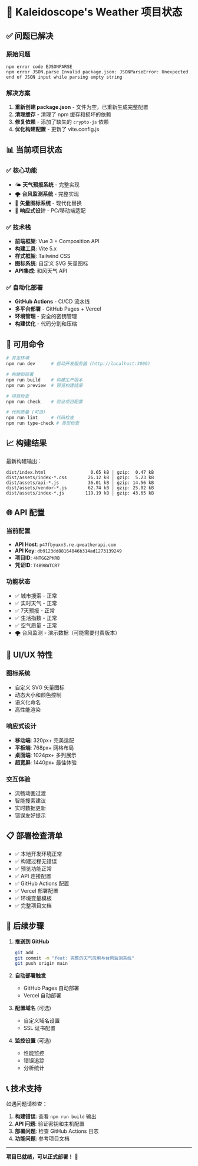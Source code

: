 # 🎉 Kaleidoscope's Weather 项目状态

## ✅ 问题已解决

### 原始问题
```
npm error code EJSONPARSE
npm error JSON.parse Invalid package.json: JSONParseError: Unexpected end of JSON input while parsing empty string
```

### 解决方案
1. **重新创建 package.json** - 文件为空，已重新生成完整配置
2. **清理缓存** - 清理了 npm 缓存和损坏的依赖
3. **修复依赖** - 添加了缺失的 `crypto-js` 依赖
4. **优化构建配置** - 更新了 vite.config.js

## 📊 当前项目状态

### ✅ 核心功能
- 🌤️ **天气预报系统** - 完整实现
- 🌪️ **台风监测系统** - 完整实现
- 🎨 **矢量图标系统** - 现代化替换
- 📱 **响应式设计** - PC/移动端适配

### ✅ 技术栈
- **前端框架**: Vue 3 + Composition API
- **构建工具**: Vite 5.x
- **样式框架**: Tailwind CSS
- **图标系统**: 自定义 SVG 矢量图标
- **API集成**: 和风天气 API

### ✅ 自动化部署
- **GitHub Actions** - CI/CD 流水线
- **多平台部署** - GitHub Pages + Vercel
- **环境管理** - 安全的密钥管理
- **构建优化** - 代码分割和压缩

## 🚀 可用命令

```bash
# 开发环境
npm run dev      # 启动开发服务器 (http://localhost:3000)

# 构建和部署
npm run build    # 构建生产版本
npm run preview  # 预览构建结果

# 项目检查
npm run check    # 验证项目配置

# 代码质量 (可选)
npm run lint     # 代码检查
npm run type-check # 类型检查
```

## 📈 构建结果

最新构建输出：
```
dist/index.html                 0.65 kB │ gzip:  0.47 kB
dist/assets/index-*.css        26.12 kB │ gzip:  5.23 kB
dist/assets/api-*.js           36.01 kB │ gzip: 14.56 kB
dist/assets/vendor-*.js        62.74 kB │ gzip: 25.02 kB
dist/assets/index-*.js        119.19 kB │ gzip: 43.65 kB
```

## 🌐 API 配置

### 当前配置
- **API Host**: `p47fbyuxn3.re.qweatherapi.com`
- **API Key**: `db9123dd88164046b314ad1273139249`
- **项目ID**: `4NTGG2PKRB`
- **凭证ID**: `T4B98WTCR7`

### 功能状态
- ✅ 城市搜索 - 正常
- ✅ 实时天气 - 正常
- ✅ 7天预报 - 正常
- ✅ 生活指数 - 正常
- ✅ 空气质量 - 正常
- 🌪️ 台风监测 - 演示数据（可能需要付费版本）

## 🎨 UI/UX 特性

### 图标系统
- 自定义 SVG 矢量图标
- 动态大小和颜色控制
- 语义化命名
- 高性能渲染

### 响应式设计
- **移动端**: 320px+ 完美适配
- **平板端**: 768px+ 网格布局
- **桌面端**: 1024px+ 多列展示
- **超宽屏**: 1440px+ 最佳体验

### 交互体验
- 流畅动画过渡
- 智能搜索建议
- 实时数据更新
- 错误友好提示

## 📋 部署检查清单

- ✅ 本地开发环境正常
- ✅ 构建过程无错误
- ✅ 预览功能正常
- ✅ API 连接配置
- ✅ GitHub Actions 配置
- ✅ Vercel 部署配置
- ✅ 环境变量模板
- ✅ 完整项目文档

## 🔄 后续步骤

1. **推送到 GitHub**
   ```bash
   git add .
   git commit -m "feat: 完整的天气应用与台风监测系统"
   git push origin main
   ```

2. **自动部署触发**
   - GitHub Pages 自动部署
   - Vercel 自动部署

3. **配置域名** (可选)
   - 自定义域名设置
   - SSL 证书配置

4. **监控设置** (可选)
   - 性能监控
   - 错误追踪
   - 分析统计

## 📞 技术支持

如遇问题请检查：
1. **构建错误**: 查看 `npm run build` 输出
2. **API 问题**: 验证密钥和主机配置
3. **部署问题**: 检查 GitHub Actions 日志
4. **功能问题**: 参考项目文档

---

**项目已就绪，可以正式部署！** 🚀
